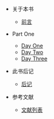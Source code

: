 * 关于本书

  * [前言](README.md)

* Part One
  
  * [Day One](first/2018_10_06.md)
  * [Day Two](first/2018_10_07.md)
  * [Day Three](first/2018_10_08.md)

* 此书后记

  * [后记](README.md)

* 参考文献

  * [文献列表](README.md)
